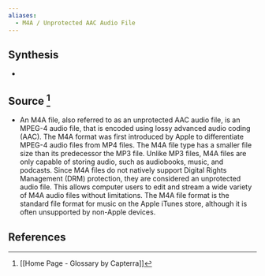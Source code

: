 ```yaml
---
aliases:
  - M4A / Unprotected AAC Audio File
---
```

## Synthesis
- 
## Source [^1]
- An M4A file, also referred to as an unprotected AAC audio file, is an MPEG-4 audio file, that is encoded using lossy advanced audio coding (AAC). The M4A format was first introduced by Apple to differentiate MPEG-4 audio files from MP4 files. The M4A file type has a smaller file size than its predecessor the MP3 file. Unlike MP3 files, M4A files are only capable of storing audio, such as audiobooks, music, and podcasts. Since M4A files do not natively support Digital Rights Management (DRM) protection, they are considered an unprotected audio file. This allows computer users to edit and stream a wide variety of M4A audio files without limitations. The M4A file format is the standard file format for music on the Apple iTunes store, although it is often unsupported by non-Apple devices.
## References

[^1]: [[Home Page - Glossary by Capterra]]